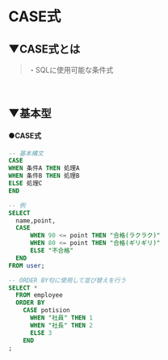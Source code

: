 # CASE式

## ▼CASE式とは
>・SQLに使用可能な条件式<br>
<br>

## ▼基本型
#### ●CASE式
```sql
-- 基本構文
CASE
WHEN 条件A THEN 処理A
WHEN 条件B THEN 処理B
ELSE 処理C
END

-- 例
SELECT
  name,point,
  CASE
      WHEN 90 <= point THEN "合格(ラクラク)"
      WHEN 80 <= point THEN "合格(ギリギリ)"
      ELSE "不合格"
  END
FROM user;
```


```sql
-- ORDER BY句に使用して並び替えを行う
SELECT *
  FROM employee
  ORDER BY
    CASE potision
      WHEN "社員" THEN 1
      WHEN "社長" THEN 2
      ELSE 3
    END
;
```
